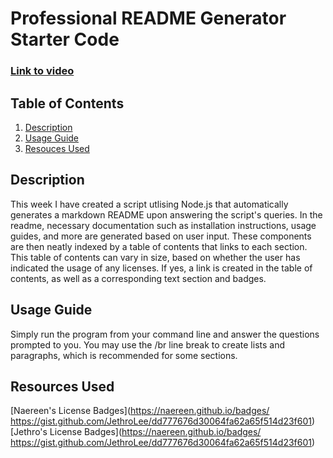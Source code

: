 # Professional README Generator Starter Code


### [Link to video]()

## Table of Contents
1. [Description](#a)
2. [Usage Guide](#b)
3. [Resouces Used](#c)

## Description <a name="a"></a>

This week I have created a script utlising Node.js that automatically generates a markdown README upon answering the script's queries.
In the readme, necessary documentation such as installation instructions, usage guides, and more are generated based on user input. 
These components are then neatly indexed by a table of contents that links to each section. This table of contents can vary in size, based 
on whether the user has indicated the usage of any licenses. If yes, a link is created in the table of contents, as well as a 
corresponding text section and badges.


## Usage Guide <a name="b"></a>

Simply run the program from your command line and answer the questions prompted to you. You may use the /br line break to create lists and paragraphs,
which is recommended for some sections.

## Resources Used <a name="c"></a>

[Naereen's License Badges](https://naereen.github.io/badges/
https://gist.github.com/JethroLee/dd777676d30064fa62a65f514d23f601)
[Jethro's License Badges](https://naereen.github.io/badges/
https://gist.github.com/JethroLee/dd777676d30064fa62a65f514d23f601)

